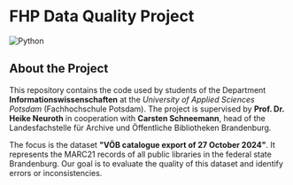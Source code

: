 # FHP Data Quality Project

![Python](https://img.shields.io/badge/Python-3.10+-blue)

## About the Project

This repository contains the code used by students of the Department **Informationswissenschaften** at the *University of Applied Sciences Potsdam* (Fachhochschule Potsdam). The project is supervised by **Prof. Dr. Heike Neuroth** in cooperation with **Carsten Schneemann**, head of the Landesfachstelle für Archive und Öffentliche Bibliotheken Brandenburg.

The focus is the dataset **"VÖB catalogue export of 27 October 2024"**. It represents the MARC21 records of all public libraries in the federal state Brandenburg. Our goal is to evaluate the quality of this dataset and identify errors or inconsistencies.